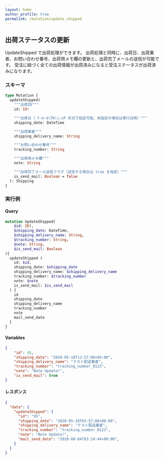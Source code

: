 ```yaml
---
layout: home
author_profile: true
permalink: /mutation/update_shipped
---
```


## 出荷ステータスの更新

UpdateShipped で出荷処理ができます。
出荷処理と同時に、出荷日、出荷業者、お問い合わせ番号、出荷用メモ欄の更新と、出荷完了メールの送信が可能です。
受注に紐づく全ての出荷情報が出荷済みになると受注ステータスが出荷済みになります。

### スキーマ

```graphql
type Mutation {
  updateShipped(
    """出荷ID"""
    id: ID!

    """出荷日（ Y-m-d\TH:i:sP 形式で指定可能、未指定の場合は実行日時）"""
    shipping_date: DateTime

    """出荷業者"""
    shipping_delivery_name: String

    """お問い合わせ番号"""
    tracking_number: String

    """出荷用メモ欄"""
    note: String

    """出荷完了メール送信フラグ（送信する場合は true を指定）"""
    is_send_mail: Boolean = false
  ): Shipping
}
```

### 実行例

#### Query

```graphql
mutation UpdateShipped(
    $id: ID!,
    $shipping_date: DateTime,
    $shipping_delivery_name: String,
    $tracking_number: String,
    $note: String,
    $is_send_mail: Boolean
){
  updateShipped (
    id: $id,
    shipping_date: $shipping_date
    shipping_delivery_name: $shipping_delivery_name
    tracking_number: $tracking_number
    note: $note
    is_send_mail: $is_send_mail
  ) {
    id
    shipping_date
    shipping_delivery_name
    tracking_number
    note
    mail_send_date
  }
}
```

#### Variables

```json
{
	"id": 95,
	"shipping_date": "2020-05-18T12:57:08+09:00",
	"shipping_delivery_name": "テスト配送業者",
	"tracking_number": "tracking_number_0123",
	"note": "Note Update!",
	"is_send_mail": true
}
```

#### レスポンス

```json
{
  "data": {
    "updateShipped": {
      "id": "95",
      "shipping_date": "2020-05-18T03:57:08+00:00",
      "shipping_delivery_name": "テスト配送業者",
      "tracking_number": "tracking_number_0123",
      "note": "Note Update!",
      "mail_send_date": "2020-08-04T03:24:44+00:00",
    }
  }
}
```
